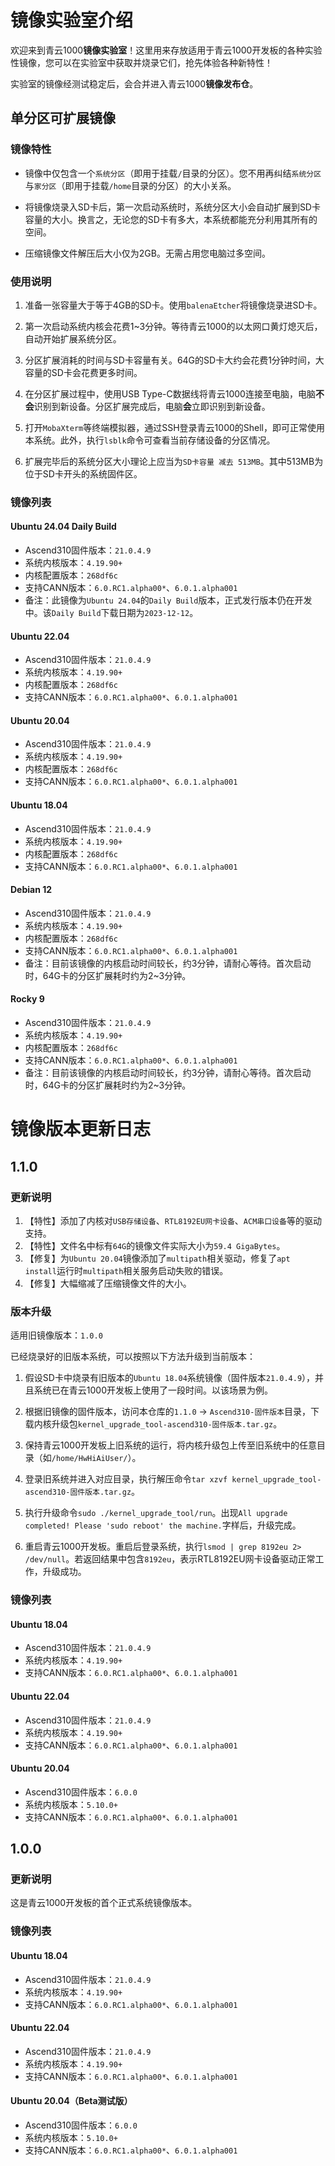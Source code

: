 # 镜像实验室介绍
欢迎来到青云1000**镜像实验室**！这里用来存放适用于青云1000开发板的各种实验性镜像，您可以在实验室中获取并烧录它们，抢先体验各种新特性！

实验室的镜像经测试稳定后，会合并进入青云1000**镜像发布仓**。

## 单分区可扩展镜像
### 镜像特性
- 镜像中仅包含一个`系统分区`（即用于挂载`/`目录的分区）。您不用再纠结`系统分区`与`家分区`（即用于挂载`/home`目录的分区）的大小关系。

- 将镜像烧录入SD卡后，第一次启动系统时，系统分区大小会自动扩展到SD卡容量的大小。换言之，无论您的SD卡有多大，本系统都能充分利用其所有的空间。

- 压缩镜像文件解压后大小仅为2GB。无需占用您电脑过多空间。

### 使用说明
1. 准备一张容量大于等于4GB的SD卡。使用`balenaEtcher`将镜像烧录进SD卡。

2. 第一次启动系统内核会花费1~3分钟。等待青云1000的以太网口黄灯熄灭后，自动开始扩展系统分区。

3. 分区扩展消耗的时间与SD卡容量有关。64G的SD卡大约会花费1分钟时间，大容量的SD卡会花费更多时间。

4. 在分区扩展过程中，使用USB Type-C数据线将青云1000连接至电脑，电脑**不会**识别到新设备。分区扩展完成后，电脑**会**立即识别到新设备。

5. 打开`MobaXterm`等终端模拟器，通过SSH登录青云1000的Shell，即可正常使用本系统。此外，执行`lsblk`命令可查看当前存储设备的分区情况。

6. 扩展完毕后的系统分区大小理论上应当为`SD卡容量 减去 513MB`。其中513MB为位于SD卡开头的系统固件区。

### 镜像列表
#### Ubuntu 24.04 Daily Build
- Ascend310固件版本：`21.0.4.9`
- 系统内核版本：`4.19.90+`
- 内核配置版本：`268df6c`
- 支持CANN版本：`6.0.RC1.alpha00*`、`6.0.1.alpha001`
- 备注：此镜像为`Ubuntu 24.04`的`Daily Build`版本，正式发行版本仍在开发中。该`Daily Build`下载日期为`2023-12-12`。

#### Ubuntu 22.04
- Ascend310固件版本：`21.0.4.9`
- 系统内核版本：`4.19.90+`
- 内核配置版本：`268df6c`
- 支持CANN版本：`6.0.RC1.alpha00*`、`6.0.1.alpha001`

#### Ubuntu 20.04
- Ascend310固件版本：`21.0.4.9`
- 系统内核版本：`4.19.90+`
- 内核配置版本：`268df6c`
- 支持CANN版本：`6.0.RC1.alpha00*`、`6.0.1.alpha001`

#### Ubuntu 18.04
- Ascend310固件版本：`21.0.4.9`
- 系统内核版本：`4.19.90+`
- 内核配置版本：`268df6c`
- 支持CANN版本：`6.0.RC1.alpha00*`、`6.0.1.alpha001`

#### Debian 12
- Ascend310固件版本：`21.0.4.9`
- 系统内核版本：`4.19.90+`
- 内核配置版本：`268df6c`
- 支持CANN版本：`6.0.RC1.alpha00*`、`6.0.1.alpha001`
- 备注：目前该镜像的内核启动时间较长，约3分钟，请耐心等待。首次启动时，64G卡的分区扩展耗时约为2~3分钟。

#### Rocky 9
- Ascend310固件版本：`21.0.4.9`
- 系统内核版本：`4.19.90+`
- 内核配置版本：`268df6c`
- 支持CANN版本：`6.0.RC1.alpha00*`、`6.0.1.alpha001`
- 备注：目前该镜像的内核启动时间较长，约3分钟，请耐心等待。首次启动时，64G卡的分区扩展耗时约为2~3分钟。




# 镜像版本更新日志

## 1.1.0

### 更新说明
1. 【特性】添加了内核对`USB存储设备`、`RTL8192EU网卡设备`、`ACM串口设备`等的驱动支持。
2. 【特性】文件名中标有`64G`的镜像文件实际大小为`59.4 GigaBytes`。
3. 【修复】为`Ubuntu 20.04`镜像添加了`multipath`相关驱动，修复了`apt install`运行时`multipath`相关服务启动失败的错误。
4. 【修复】大幅缩减了压缩镜像文件的大小。

### 版本升级
适用旧镜像版本：`1.0.0`

已经烧录好的旧版本系统，可以按照以下方法升级到当前版本：

1. 假设SD卡中烧录有旧版本的`Ubuntu 18.04`系统镜像（固件版本`21.0.4.9`），并且系统已在青云1000开发板上使用了一段时间。以该场景为例。

2. 根据旧镜像的固件版本，访问本仓库的`1.1.0` -> `Ascend310-固件版本`目录，下载内核升级包`kernel_upgrade_tool-ascend310-固件版本.tar.gz`。

3. 保持青云1000开发板上旧系统的运行，将内核升级包上传至旧系统中的任意目录（如`/home/HwHiAiUser/`）。

4. 登录旧系统并进入对应目录，执行解压命令`tar xzvf kernel_upgrade_tool-ascend310-固件版本.tar.gz`。

5. 执行升级命令`sudo ./kernel_upgrade_tool/run`。出现`All upgrade completed! Please 'sudo reboot' the machine.`字样后，升级完成。

6. 重启青云1000开发板。重启后登录系统，执行`lsmod | grep 8192eu 2> /dev/null`。若返回结果中包含`8192eu`，表示RTL8192EU网卡设备驱动正常工作，升级成功。

### 镜像列表
#### Ubuntu 18.04
- Ascend310固件版本：`21.0.4.9`
- 系统内核版本：`4.19.90+`
- 支持CANN版本：`6.0.RC1.alpha00*`、`6.0.1.alpha001`

#### Ubuntu 22.04
- Ascend310固件版本：`21.0.4.9`
- 系统内核版本：`4.19.90+`
- 支持CANN版本：`6.0.RC1.alpha00*`、`6.0.1.alpha001`

#### Ubuntu 20.04
- Ascend310固件版本：`6.0.0`
- 系统内核版本：`5.10.0+`
- 支持CANN版本：`6.0.RC1.alpha00*`、`6.0.1.alpha001`

## 1.0.0

### 更新说明
这是青云1000开发板的首个正式系统镜像版本。

### 镜像列表
#### Ubuntu 18.04
- Ascend310固件版本：`21.0.4.9`
- 系统内核版本：`4.19.90+`
- 支持CANN版本：`6.0.RC1.alpha00*`、`6.0.1.alpha001`

#### Ubuntu 22.04
- Ascend310固件版本：`21.0.4.9`
- 系统内核版本：`4.19.90+`
- 支持CANN版本：`6.0.RC1.alpha00*`、`6.0.1.alpha001`

#### Ubuntu 20.04（Beta测试版）
- Ascend310固件版本：`6.0.0`
- 系统内核版本：`5.10.0+`
- 支持CANN版本：`6.0.RC1.alpha00*`、`6.0.1.alpha001`